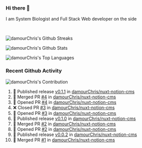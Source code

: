 ### Hi there 👋
I am System Biologist and Full Stack Web developer on the side



<br/>
  

<!-- GitHub Readme Streak Stats - https://github.com/DenverCoder1/github-readme-streak-stats -->
<!-- GitHub Readme Github Stats - https://github.com/anuraghazra/github-readme-stats -->
![damourChris's Github Streaks](https://streak-stats.demolab.com/?user=damourChris&theme=transparent)

![damourChris's Github Stats ](https://github-readme-stats.vercel.app/api?username=damourChris&show_icons=true&theme=transparent)

![damourChris's Top Languages](https://github-readme-stats.vercel.app/api/top-langs/?username=damourChris&layout=pie&theme=transparent)
<br/>


<h3> Recent Github Activity </h3>

<!-- Github Contribution Stats  - https://github.com/ashutosh00710/github-readme-activity-graph -->
![damourChris's Contribution](https://github-readme-activity-graph.vercel.app/graph/?username=damourChris&bg_color=1F222E&color=F8D866&line=F85D7F&point=FFFFFF&hide_border=true)
<!-- https://github.com/jamesgeorge007/github-activity-readme -->

<!--START_SECTION:activity-->
1. 🚀 Published release [v0.1.1](https://github.com/damourChris/nuxt-notion-cms/releases/tag/v0.1.1) in [damourChris/nuxt-notion-cms](https://github.com/damourChris/nuxt-notion-cms)
2. 🎉 Merged PR [#4](https://github.com/damourChris/nuxt-notion-cms/pull/4) in [damourChris/nuxt-notion-cms](https://github.com/damourChris/nuxt-notion-cms)
3. 💪 Opened PR [#4](https://github.com/damourChris/nuxt-notion-cms/pull/4) in [damourChris/nuxt-notion-cms](https://github.com/damourChris/nuxt-notion-cms)
4. ❌ Closed PR [#3](https://github.com/damourChris/nuxt-notion-cms/pull/3) in [damourChris/nuxt-notion-cms](https://github.com/damourChris/nuxt-notion-cms)
5. 💪 Opened PR [#3](https://github.com/damourChris/nuxt-notion-cms/pull/3) in [damourChris/nuxt-notion-cms](https://github.com/damourChris/nuxt-notion-cms)
6. 🚀 Published release [v0.1.0](https://github.com/damourChris/nuxt-notion-cms/releases/tag/v0.1.0) in [damourChris/nuxt-notion-cms](https://github.com/damourChris/nuxt-notion-cms)
7. 🎉 Merged PR [#2](https://github.com/damourChris/nuxt-notion-cms/pull/2) in [damourChris/nuxt-notion-cms](https://github.com/damourChris/nuxt-notion-cms)
8. 💪 Opened PR [#2](https://github.com/damourChris/nuxt-notion-cms/pull/2) in [damourChris/nuxt-notion-cms](https://github.com/damourChris/nuxt-notion-cms)
9. 🚀 Published release [v0.0.2](https://github.com/damourChris/nuxt-notion-cms/releases/tag/v0.0.2) in [damourChris/nuxt-notion-cms](https://github.com/damourChris/nuxt-notion-cms)
10. 🎉 Merged PR [#1](https://github.com/damourChris/nuxt-notion-cms/pull/1) in [damourChris/nuxt-notion-cms](https://github.com/damourChris/nuxt-notion-cms)
<!--END_SECTION:activity-->


